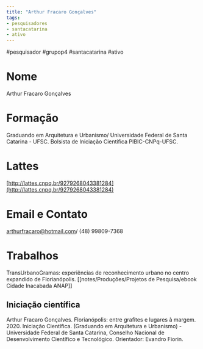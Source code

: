```yaml
---
title: "Arthur Fracaro Gonçalves"
tags: 
- pesquisadores
- santacatarina
- ativo
---
```


#pesquisador #grupop4 #santacatarina #ativo 

# Nome
Arthur Fracaro Gonçalves
# Formação
Graduando em Arquitetura e Urbanismo/ Universidade Federal de Santa Catarina - UFSC. Bolsista de Iniciação Científica PIBIC-CNPq-UFSC.
# Lattes
[http://lattes.cnpq.br/9279268043381284](http://lattes.cnpq.br/9279268043381284)
# Email e Contato
[arthurfracaro@hotmail.com](mailto:arthurfracaro@hotmail.com)/ (48) 99809-7368
# Trabalhos
TransUrbanoGramas: experiências de reconhecimento urbano no centro expandido de Florianópolis. 
[[notes/Produções/Projetos de Pesquisa/ebook Cidade Inacabada ANAP]]

## Iniciação científica

Arthur Fracaro Gonçalves. Florianópolis: entre grafites e lugares à margem. 2020. Iniciação Científica. (Graduando em Arquitetura e Urbanismo) - Universidade Federal de Santa Catarina, Conselho Nacional de Desenvolvimento Científico e Tecnológico. Orientador: Evandro Fiorin.